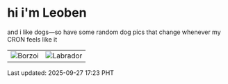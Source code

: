 # hi i'm Leoben

and i like dogs—so have some random dog pics that change whenever my CRON feels like it

|  |  |
|--------|----------|
| ![Borzoi](https://random-dog-vercel.vercel.app/api/random-borzoi?v=1758964996) | ![Labrador](https://random-dog-vercel.vercel.app/api/random-labrador?v=1758964996) |

Last updated: 2025-09-27 17:23 PHT
